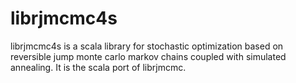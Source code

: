 # librjmcmc4s
librjmcmc4s is a scala library for stochastic optimization based on reversible jump monte carlo markov chains coupled with simulated annealing. It is the scala port of librjmcmc.
